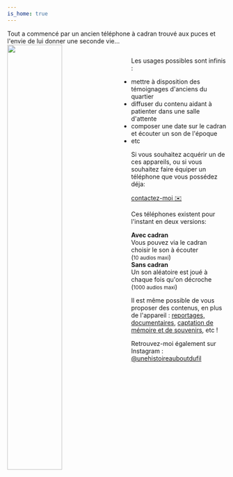 ```yaml
---
is_home: true
---
```



Tout a commencé par un ancien téléphone à cadran trouvé aux puces et l'envie de lui donner une seconde vie...
<img src="https://user-images.githubusercontent.com/1282106/174430117-539465cf-6ffe-4083-aa14-89f6a7a1e8dc.JPG" align="left" style="width:50%;padding-right:30px" />

<p style="overflow:auto">

Les usages possibles sont infinis :
- mettre à disposition des témoignages d'anciens du quartier
- diffuser du contenu aidant à patienter dans une salle d'attente
- composer une date sur le cadran et écouter un son de l'époque
- etc

Si vous souhaitez acquérir un de ces appareils, ou si vous souhaitez faire équiper un téléphone que vous possédez déja:

<a href="mailto:samy@rabih.fr" class="btn">contactez-moi ✉️</a></p>

Ces téléphones existent pour l'instant en deux versions:
<div class="blocks">
  <div class="block"><strong>Avec cadran</strong><br />Vous pouvez via le cadran choisir le son à écouter<br />(<small>10 audios maxi</small>)</div>
  <div class="block"><strong>Sans cadran</strong><br />Un son aléatoire est joué à chaque fois qu'on décroche<br />(<small>1000 audios maxi</small>)</div>
</div>

Il est même possible de vous proposer des contenus, en plus de l'appareil : [reportages, documentaires](https://www.jessicabordeau.com/), [captation de mémoire et de souvenirs](https://30mai.fr), etc !

Retrouvez-moi également sur Instagram : [@unehistoireauboutdufil](https://www.instagram.com/unehistoireauboutdufil/)
